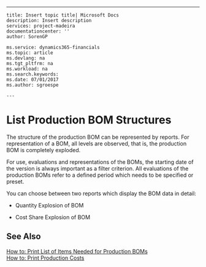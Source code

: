 ---
    title: Insert topic title| Microsoft Docs
    description: Insert description
    services: project-madeira
    documentationcenter: ''
    author: SorenGP

    ms.service: dynamics365-financials
    ms.topic: article
    ms.devlang: na
    ms.tgt_pltfrm: na
    ms.workload: na
    ms.search.keywords:
    ms.date: 07/01/2017
    ms.author: sgroespe

    ---
# List Production BOM Structures
The structure of the production BOM can be represented by reports. For representation of a BOM, all levels are observed, that is, the production BOM is completely exploded.  
  
 For use, evaluations and representations of the BOMs, the starting date of the version is always important as a filter criterion. All evaluations of the production BOMs refer to a defined period which needs to be specified or preset.  
  
 You can choose between two reports which display the BOM data in detail:  
  
-   Quantity Explosion of BOM  
  
-   Cost Share Explosion of BOM  
  
## See Also  
 [How to: Print List of Items Needed for Production BOMs](../FullExperience/how-to-print-list-of-items-needed-for-production-boms.md)   
 [How to: Print Production Costs](../FullExperience/how-to-print-production-costs.md)